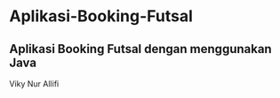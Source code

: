 # Aplikasi-Booking-Futsal
Aplikasi Booking Futsal dengan menggunakan Java
------------------
Viky Nur Allifi
